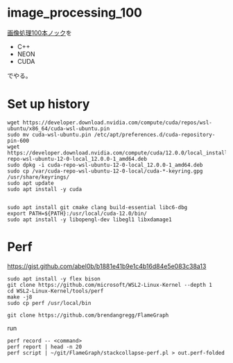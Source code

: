 # image_processing_100

[画像処理100本ノック](https://github.com/minido/Gasyori100knock-1)を
- C++
- NEON
- CUDA

でやる。

# Set up history
```shell-session
wget https://developer.download.nvidia.com/compute/cuda/repos/wsl-ubuntu/x86_64/cuda-wsl-ubuntu.pin
sudo mv cuda-wsl-ubuntu.pin /etc/apt/preferences.d/cuda-repository-pin-600
wget https://developer.download.nvidia.com/compute/cuda/12.0.0/local_installers/cuda-repo-wsl-ubuntu-12-0-local_12.0.0-1_amd64.deb
sudo dpkg -i cuda-repo-wsl-ubuntu-12-0-local_12.0.0-1_amd64.deb
sudo cp /var/cuda-repo-wsl-ubuntu-12-0-local/cuda-*-keyring.gpg /usr/share/keyrings/
sudo apt update
sudo apt install -y cuda


sudo apt install git cmake clang build-essential libc6-dbg
export PATH=${PATH}:/usr/local/cuda-12.0/bin/
sudo apt install -y libopengl-dev libegl1 libxdamage1
```

# Perf
https://gist.github.com/abel0b/b1881e41b9e1c4b16d84e5e083c38a13
```shell-session
sudo apt install -y flex bison
git clone https://github.com/microsoft/WSL2-Linux-Kernel --depth 1
cd WSL2-Linux-Kernel/tools/perf
make -j8
sudo cp perf /usr/local/bin

git clone https://github.com/brendangregg/FlameGraph
```

run
```
perf record -- <command>
perf report | head -n 20
perf script | ~/git/FlameGraph/stackcollapse-perf.pl > out.perf-folded
```

